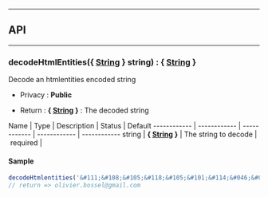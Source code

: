 


-----------------------------
## API
-----------------------------

### decodeHtmlEntities({ <a class="link" href="https://developer.mozilla.org/fr/docs/Web/JavaScript/Reference/Objets_globaux/String" target="_blank" title="String">String</a> } string) : { <a class="link" href="https://developer.mozilla.org/fr/docs/Web/JavaScript/Reference/Objets_globaux/String" target="_blank" title="String">String</a> }
Decode an htmlentities encoded string

- Privacy : **Public**

- Return : **{ <a class="link" href="https://developer.mozilla.org/fr/docs/Web/JavaScript/Reference/Objets_globaux/String" target="_blank" title="String">String</a> }** : The decoded string

Name | Type | Description | Status | Default
------------ | ------------ | ------------ | ------------ | ------------
string | **{ <a class="link" href="https://developer.mozilla.org/fr/docs/Web/JavaScript/Reference/Objets_globaux/String" target="_blank" title="String">String</a> }** | The string to decode | required | 


#### Sample
```js
decodeHtmlentities('&#111;&#108;&#105;&#118;&#105;&#101;&#114;&#046;&#098;&#111;&#115;&#115;&#101;&#108;&#064;&#103;&#109;&#097;&#105;&#108;&#046;&#099;&#111;&#109;');
// return => olivier.bossel@gmail.com

```


